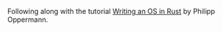 Following along with the tutorial [Writing an OS in Rust](https://os.phil-opp.com/) by Philipp Oppermann.
